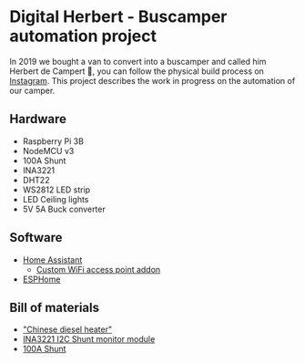 # Digital Herbert - Buscamper automation project
In 2019 we bought a van to convert into a buscamper and called him Herbert de Campert 🚐, you can follow the physical build process on [Instagram](https://www.instagram.com/herbertdecampert/). This project describes the work in progress on the automation of our camper.

## Hardware
- Raspberry Pi 3B
- NodeMCU v3
- 100A Shunt
- INA3221
- DHT22
- WS2812 LED strip
- LED Ceiling lights
- 5V 5A Buck converter

## Software
- [Home Assistant](https://www.home-assistant.io/)
  - [Custom WiFi access point addon](https://github.com/joosthb/hassio-addons)
- [ESPHome](https://esphome.io/)

## Bill of materials
- ["Chinese diesel heater"](https://nl.aliexpress.com/item/32836642933.html)
- [INA3221 I2C Shunt monitor module](https://nl.aliexpress.com/item/32828796768.html)
- [100A Shunt](https://nl.aliexpress.com/item/32879352313.html)

